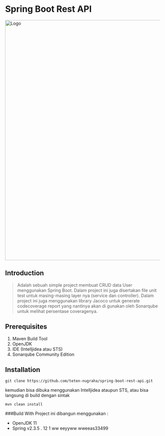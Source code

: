 # Spring Boot Rest API

<a href="https://github.com/teten-nugraha/spring-boot-rest-api">
    <img src="images/capture.png" alt="Logo" width="1000" height="780">
</a>

## Introduction

> Adalah sebuah simple project membuat CRUD data User menggunakan Spring Boot. Dalam project ini juga disertakan file unit test untuk masing-masing layer nya (service dan controller).
Dalam project ini juga menggunakan library Jacoco untuk generate codecoverage report yang nantinya akan di gunakan oleh Sonarqube untuk melihat persentase coveragenya.

## Prerequisites
1. Maven Build Tool
2. OpenJDK
3. IDE (Intelljidea atau STS)
4. Sonarqube Community Edition

## Installation

````
git clone https://github.com/teten-nugraha/spring-boot-rest-api.git
````

kemudian bisa dibuka menggunakan Intelljidea ataupun STS, atau bisa langsung di build dengan sintak

````
mvn clean install
````

###Build With
Project ini dibangun menggunakan :
- OpenJDK 11
- Spring v2.3.5 . 12 1
ww
eeyyww
wweeas33499